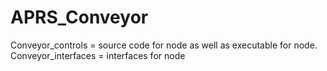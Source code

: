# APRS_Conveyor
Conveyor_controls = source code for node as well as executable for node.  Conveyor_interfaces = interfaces for node

